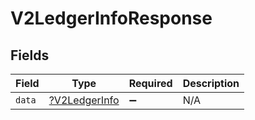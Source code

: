 # V2LedgerInfoResponse


## Fields

| Field                                                | Type                                                 | Required                                             | Description                                          |
| ---------------------------------------------------- | ---------------------------------------------------- | ---------------------------------------------------- | ---------------------------------------------------- |
| `data`                                               | [?V2LedgerInfo](../../models/shared/V2LedgerInfo.md) | :heavy_minus_sign:                                   | N/A                                                  |